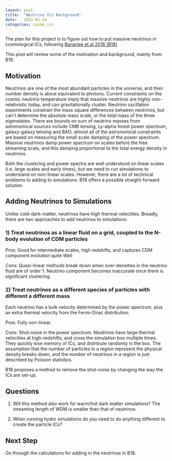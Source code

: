 ```yaml
---
layout: post
title:  "Neutrino ICs Background"
date:   2022-01-24
categories: cosmo_ics
---
```




The plan for this project is to figure out how to put massive neutrinos in cosmological ICs, following <a href="https://ui.adsabs.harvard.edu/abs/2018JCAP...09..028B/abstract">Banarjee et al 2018 (B18)</a>

This post will review some of the motivation and background, mainly from B18.



## Motivation

Neutrinos are one of the most abundant particles in the universe, and their number density is about equivalent to photons. Current constraints on the cosmic neutrino temperature imply that massive neutrinos are highly non-relativistic today, and can gravitationally cluster. Neutrino oscillation experiments constrain the mass square differences between neutrinos, but can't determine the absolute mass scale, or the total mass of the three eigenstates. There are bounds on sum of neutrino masses from astronomical sources include CMB lensing, Ly-alpha forest power spectrum, galaxy-galaxy lensing and BAO; almost all of the astronomical constraints are based on measuring the small scale damping of the power spectrum. Massive neutrinos damp power spectrum on scales before the free streaming scale, and this damping proportional to the total energy density in neutrinos.


Both the clustering and power spectra are well understood on linear scales (i.e. large scales and early times), but we need to run simulations to understand on non-linear scales. However, there are a lot of technical problems to adding to simulations. B18 offers a possible straight-forward solution.


## Adding Neutrinos to Simulations

Unlike cold-dark-matter, neutrinos have high thermal velocities. Broadly, there are two approaches to add neutrinos to simulations:

### 1) Treat neutrinos as a linear fluid on a grid, coupled to the N-body evolution of CDM particles


Pros: Good for intermediate scales, high redshifts, and captures CDM component evolution quite Well

Cons: Quasi-linear methods break down when over-densities in the neutrino fluid are of order 1. Neutrino component becomes inaccurate once there is significant clustering.


### 2) Treat neutrinos as a different species of particles with different a different mass

Each neutrino has a bulk velocity determined by the power spectrum, plus an extra thermal velocity from the Fermi-Dirac distribution.

Pros: Fully non-linear.

Cons: Shot-noise in the power spectrum. Neutrinos have large thermal velocities at high-redshifts, and cross the simulation box multiple times. They quickly lose memory of ICs, and distribute randomly in the box. The assumption that the number of particles in a region represent the physical density breaks down, and the number of neutrinos in a region is just described by Poisson statistics.

B18 proposes a method to remove the shot-noise by changing the way the ICs are set-up.


## Questions

1) Will this method also work for warm/hot dark matter simulations? The streaming length of WDM is smaller than that of neutrinos.

2) When running hydro simulations do you need to do anything different to create the particle ICs?

## Next Step

Go through the calculations for adding in the neutrinos in B18.
